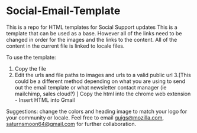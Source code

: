 # Social-Email-Template
This is a repo for HTML templates for Social Support updates
This is a template that can be used as a base. However all of the links need to be changed in order for the images and the links to the content. All of the content in the current file is linked to locale files. 

To use the template: 
1. Copy the file
2. Edit the urls and file paths to images and urls to a valid public url
3.[This could be a different method depending on what you are using to send out the email template or what newsletter contact manager (ie mailchimp, sales cloud?) ] Copy the html into the chrome web extension - Insert HTML into Gmail 


Suggestions: 
change the colors and heading image to match your logo for your community or locale. 
Feel free to email guigs@mozilla.com, saturnsmoon64@gmail.com for further collaboration. 
